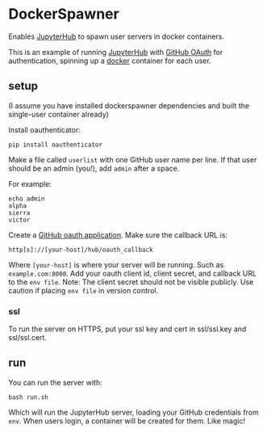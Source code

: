 # DockerSpawner

Enables [JupyterHub](https://github.com/jupyterhub/jupyterhub) to spawn
user servers in docker containers.

This is an example of running [JupyterHub](https://github.com/jupyterhub/jupyterhub)
with [GitHub OAuth](https://github.com/jupyterhub/oauthenticator) for authentication,
spinning up a [docker](https://www.docker.com/) container for each user.

## setup

(I assume you have installed dockerspawner dependencies and built the single-user container already)

Install oauthenticator:

    pip install oauthenticator

Make a file called `userlist` with one GitHub user name per line.
If that user should be an admin (you!), add `admin` after a space.

For example:

```
echo admin
alpha
sierra
victor
```

Create a [GitHub oauth application](https://github.com/settings/applications/new).
Make sure the callback URL is:

    http[s]://[your-host]/hub/oauth_callback

Where `[your-host]` is where your server will be running. Such as `example.com:8000`.
Add your oauth client id, client secret, and callback URL to the `env file`.
Note: The client secret should not be visible publicly. Use caution if
placing `env file` in version control.

### ssl

To run the server on HTTPS, put your ssl key and cert in ssl/ssl.key and ssl/ssl.cert.

## run

You can run the server with:

    bash run.sh

Which will run the JupyterHub server, loading your GitHub credentials from `env`.
When users login, a container will be created for them. Like magic!
